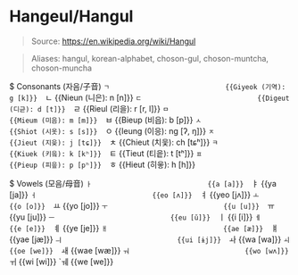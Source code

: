# Hangeul/Hangul

> Source: https://en.wikipedia.org/wiki/Hangul

> Aliases: hangul, korean-alphabet, choson-gul, choson-muntcha, choson-muncha

$ Consonants (자음/子音)
    `ㄱ                             {{Giyeok (기역): g [k]}} 
    `ㄴ                             {{Nieun (니은): n [n]}} 
    `ㄷ                             {{Digeut (디귿): d [t]}} 
    `ㄹ                             {{Rieul (리을): r [r, l]}} 
    `ㅁ                             {{Mieum (미음): m [m]}} 
    `ㅂ                             {{Bieup (비읍): b [p]}} 
    `ㅅ                             {{Shiot (시옷): s [s]}} 
    `ㅇ                             {{Ieung (이응): ng [ʔ, ŋ]}} 
    `ㅈ                             {{Jieut (지읒): j [tɕ]}} 
    `ㅊ                             {{Chieut (치읓): ch [tɕʰ]}} 
    `ㅋ                             {{Kiuek (키읔): k [kʰ]}} 
    `ㅌ                             {{Tieut (티읕): t [tʰ]}} 
    `ㅍ                             {{Pieup (피읖): p [pʰ]}} 
    `ㅎ                             {{Hieut (히읗): h [h]}} 

$ Vowels (모음/母音)
    `ㅏ                             {{a [a]}} 
    `ㅑ                             {{ya [ja]}} 
    `ㅓ                             {{eo [ʌ]}} 
    `ㅕ                             {{yeo [jʌ]}} 
    `ㅗ                             {{o [o]}} 
    `ㅛ                             {{yo [jo]}} 
    `ㅜ                             {{u [u]}} 
    `ㅠ                             {{yu [ju]}} 
    `ㅡ                             {{eu [ŭ]}} 
    `ㅣ                             {{i [i]}} 
    `ㅔ                             {{e [e]}} 
    `ㅖ                             {{ye [je]}} 
    `ㅐ                             {{ae [æ]}} 
    `ㅒ                             {{yae [jæ]}} 
    `ㅢ                             {{ui [ɨj]}} 
    `ㅘ                             {{wa [wa]}} 
    `ㅚ                             {{oe [we]}} 
    `ㅙ                             {{wae [wæ]}} 
    `ㅝ                             {{wo [wʌ]}} 
    `ㅟ                             {{wi [wi]}} 
    `ㅞ                             {{we [we]}} 

